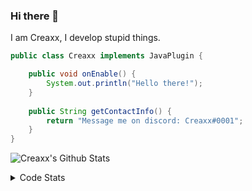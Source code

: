 ### Hi there 👋

I am Creaxx, I develop stupid things. 

```java
public class Creaxx implements JavaPlugin {

    public void onEnable() {
        System.out.println("Hello there!");
    }
    
    public String getContactInfo() {
        return "Message me on discord: Creaxx#0001";
    }
}
```

![Creaxx's Github Stats](https://github-readme-stats.vercel.app/api?username=CreaxxOG&show_icons=true&theme=dark&count_private=true)

<details>
  <summary>Code Stats</summary>

<!--START_SECTION:waka-->
![Code Time](http://img.shields.io/badge/Code%20Time-918%20hrs%2054%20mins-blue)

![Lines of code](https://img.shields.io/badge/From%20Hello%20World%20I%27ve%20Written-2%20Thousand%20lines%20of%20code-blue)

**🐱 My GitHub Data** 

> 🏆 624 Contributions in the Year 2022
 > 
> 📦 231.3 kB Used in GitHub's Storage 
 > 
> 🚫 Not Opted to Hire
 > 
> 📜 3 Public Repositories 
 > 
> 🔑 3 Private Repositories  
 > 
**I'm an Early 🐤** 

```text
🌞 Morning    15 commits     █░░░░░░░░░░░░░░░░░░░░░░░░   3.64% 
🌆 Daytime    195 commits    ███████████░░░░░░░░░░░░░░   47.33% 
🌃 Evening    182 commits    ███████████░░░░░░░░░░░░░░   44.17% 
🌙 Night      20 commits     █░░░░░░░░░░░░░░░░░░░░░░░░   4.85%

```
📅 **I'm Most Productive on Sunday** 

```text
Monday       51 commits     ███░░░░░░░░░░░░░░░░░░░░░░   12.38% 
Tuesday      67 commits     ████░░░░░░░░░░░░░░░░░░░░░   16.26% 
Wednesday    68 commits     ████░░░░░░░░░░░░░░░░░░░░░   16.5% 
Thursday     51 commits     ███░░░░░░░░░░░░░░░░░░░░░░   12.38% 
Friday       47 commits     ██░░░░░░░░░░░░░░░░░░░░░░░   11.41% 
Saturday     59 commits     ███░░░░░░░░░░░░░░░░░░░░░░   14.32% 
Sunday       69 commits     ████░░░░░░░░░░░░░░░░░░░░░   16.75%

```


📊 **This Week I Spent My Time On** 

```text
💬 Programming Languages: 
Java                     4 hrs 16 mins       ████████████░░░░░░░░░░░░░   50.75% 
Kotlin                   3 hrs 1 min         █████████░░░░░░░░░░░░░░░░   35.88% 
XML                      30 mins             █░░░░░░░░░░░░░░░░░░░░░░░░   5.96% 
GitIgnore file           20 mins             █░░░░░░░░░░░░░░░░░░░░░░░░   4.15% 
YAML                     10 mins             ░░░░░░░░░░░░░░░░░░░░░░░░░   2.0%

🔥 Editors: 
IntelliJ                 8 hrs 25 mins       █████████████████████████   100.0%

```

**I Mostly Code in Java** 

```text
Java                     6 repos             ███████████████░░░░░░░░░░   60.0% 
Kotlin                   3 repos             ███████░░░░░░░░░░░░░░░░░░   30.0% 
EJS                      1 repo              ██░░░░░░░░░░░░░░░░░░░░░░░   10.0%

```



 Last Updated on 12/10/2022 02:43:14 UTC
<!--END_SECTION:waka-->
</details>
